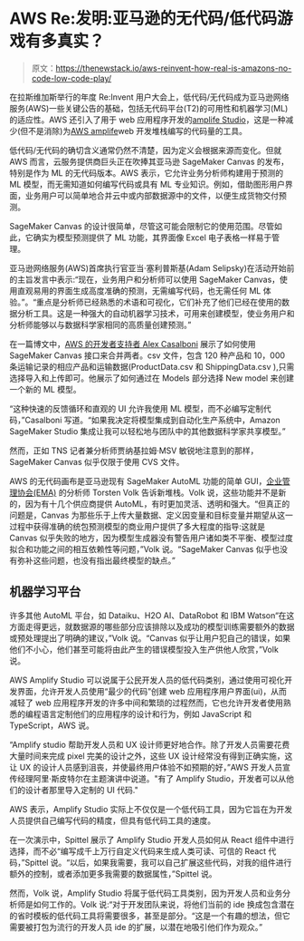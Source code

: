 # AWS Re:发明:亚马逊的无代码/低代码游戏有多真实？

> 原文：<https://thenewstack.io/aws-reinvent-how-real-is-amazons-no-code-low-code-play/>

在拉斯维加斯举行的年度 Re:Invent 用户大会上，低代码/无代码成为亚马逊网络服务(AWS)一些关键公告的基础，包括无代码平台(T2)的可用性和机器学习(ML)的适应性。AWS 还引入了用于 web 应用程序开发的[amplife Studio](https://aws.amazon.com/amplify/studio/)，这是一种减少(但不是消除)为[AWS amplife](https://aws.amazon.com/amplify/)web 开发堆栈编写的代码量的工具。

低代码/无代码的确切含义通常仍然不清楚，因为定义会根据来源而变化。但就 AWS 而言，云服务提供商巨头正在吹捧其亚马逊 SageMaker Canvas 的发布，特别是作为 ML 的无代码版本。AWS 表示，它允许业务分析师构建用于预测的 ML 模型，而无需知道如何编写代码或具有 ML 专业知识。例如，借助图形用户界面，业务用户可以简单地合并云中或内部数据源中的文件，以便生成货物交付预测。

SageMaker Canvas 的设计很简单，尽管这可能会限制它的使用范围。尽管如此，它确实为模型预测提供了 ML 功能，其界面像 Excel 电子表格一样易于管理。

亚马逊网络服务(AWS)首席执行官亚当·塞利普斯基(Adam Selipsky)在活动开始前的主旨发言中表示:“现在，业务用户和分析师可以使用 SageMaker Canvas，使用直观易用的界面生成高度准确的预测，无需编写代码，也无需任何 ML 体验。”。“重点是分析师已经熟悉的术语和可视化，它们补充了他们已经在使用的数据分析工具。这是一种强大的自动机器学习技术，可用来创建模型，使业务用户和分析师能够以与数据科学家相同的高质量创建预测。”

在一篇博文中，[AWS 的开发者支持者 Alex Casalboni](https://twitter.com/alex_casalboni) 展示了如何使用 SageMaker Canvas 接口来合并两者。csv 文件，包含 120 种产品和 10，000 条运输记录的相应产品和运输数据(ProductData.csv 和 ShippingData.csv ),只需选择导入和上传即可。他展示了如何通过在 Models 部分选择 New model 来创建一个新的 ML 模型。

“这种快速的反馈循环和直观的 UI 允许我使用 ML 模型，而不必编写定制代码，”Casalboni 写道。“如果我决定将模型集成到自动化生产系统中，Amazon SageMaker Studio 集成让我可以轻松地与团队中的其他数据科学家共享模型。”

然而，正如 TNS 记者兼分析师贾纳基拉姆·MSV 敏锐地注意到的那样，SageMaker Canvas 似乎仅限于使用 CVS 文件。

AWS 的无代码画布是亚马逊现有 SageMaker AutoML 功能的简单 GUI，[企业管理协会(EMA)](https://www.linkedin.com/in/torstenvolk/) 的分析师 Torsten Volk 告诉新堆栈。Volk 说，这些功能并不是新的，因为有十几个供应商提供 AutoML，有时更加灵活、透明和强大。“但真正的问题是，Canvas 为那些乐于上传大量数据、定义因变量和目标变量并期望从这一过程中获得准确的统包预测模型的商业用户提供了多大程度的指导:这就是 Canvas 似乎失败的地方，因为模型生成器没有警告用户诸如类不平衡、模型过度拟合和功能之间的相互依赖性等问题，”Volk 说。“SageMaker Canvas 似乎也没有弥补这些问题，也没有指出最终模型的缺点。”

## 机器学习平台

许多其他 AutoML 平台，如 Dataiku、H2O AI、DataRobot 和 IBM Watson“在这方面走得更远，就数据源的哪些部分应该排除以及成功的模型训练需要额外的数据或预处理提出了明确的建议，”Volk 说。“Canvas 似乎让用户犯自己的错误，如果他们不小心，他们甚至可能将由此产生的错误模型投入生产供他人欣赏，”Volk 说。

AWS Amplify Studio 可以说属于公民开发人员的低代码类别，通过使用可视化开发界面，允许开发人员使用“最少的代码”创建 web 应用程序用户界面(ui)，从而减轻了 web 应用程序开发的许多中间和繁琐的过程然而，它也允许开发者使用熟悉的编程语言定制他们的应用程序的设计和行为，例如 JavaScript 和 TypeScript，AWS 说。

“Amplify studio 帮助开发人员和 UX 设计师更好地合作。除了开发人员需要花费大量时间来完成 pixel 完美的设计之外，这些 UX 设计经常没有得到正确实施，这让 UX 的设计人员感到沮丧，并使最终用户体验不如预期的好，”AWS 开发人员宣传经理阿里·斯皮特尔在主题演讲中说道。"有了 Amplify Studio，开发者可以从他们的设计者那里导入定制的 UI 代码."

AWS 表示，Amplify Studio 实际上不仅仅是一个低代码工具，因为它旨在为开发人员提供自己编写代码的精度，但具有低代码工具的速度。

在一次演示中，Spittel 展示了 Amplify Studio 开发人员如何从 React 组件中进行选择，而不必“编写成千上万行自定义代码来生成人类可读、可信的 React 代码，”Spittel 说。“以后，如果我需要，我可以自己扩展这些代码，对我的组件进行额外的控制，或者添加更多我需要的数据属性，”Spittel 说。

然而，Volk 说，Amplify Studio 将属于低代码工具类别，因为开发人员和业务分析师是如何工作的。Volk 说:“对于开发团队来说，将他们当前的 ide 换成包含潜在的省时模板的低代码工具将需要很多，甚至是部分。“这是一个有趣的想法，但它需要被打包为流行的开发人员 ide 的扩展，以潜在地吸引他们作为观众。”

<svg xmlns:xlink="http://www.w3.org/1999/xlink" viewBox="0 0 68 31" version="1.1"><title>Group</title> <desc>Created with Sketch.</desc></svg>